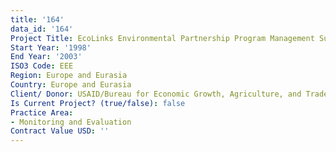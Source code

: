 ```yaml
---
title: '164'
data_id: '164'
Project Title: EcoLinks Environmental Partnership Program Management Support
Start Year: '1998'
End Year: '2003'
ISO3 Code: EEE
Region: Europe and Eurasia
Country: Europe and Eurasia
Client/ Donor: USAID/Bureau for Economic Growth, Agriculture, and Trade
Is Current Project? (true/false): false
Practice Area:
- Monitoring and Evaluation
Contract Value USD: ''
---
```


